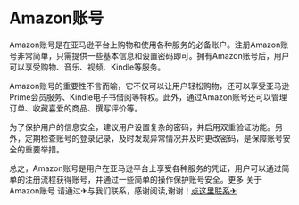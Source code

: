 # Amazon账号

Amazon账号是在亚马逊平台上购物和使用各种服务的必备账户。注册Amazon账号非常简单，只需提供一些基本信息和设置密码即可。拥有Amazon账号后，用户可以享受购物、音乐、视频、Kindle等服务。

Amazon账号的重要性不言而喻，它不仅可以让用户轻松购物，还可以享受亚马逊Prime会员服务、Kindle电子书借阅等特权。此外，通过Amazon账号还可以管理订单、收藏喜爱的商品、撰写评价等。

为了保护用户的信息安全，建议用户设置复杂的密码，并启用双重验证功能。另外，定期检查账号的登录记录，及时发现异常情况并及时更改密码，是保障账号安全的重要举措。

总之，Amazon账号是用户在亚马逊平台上享受各种服务的凭证，用户可以通过简单的注册流程获得账号，并通过一些简单的操作保护账号安全。更多 关于Amazon账号 请通过✈与我们联系，感谢阅读,谢谢！[点这里联系✈](https://tg.k02.cc)